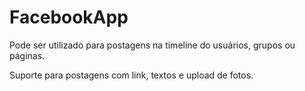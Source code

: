 # FacebookApp

Pode ser utilizado para postagens na timeline do usuários, grupos ou páginas.

Suporte para postagens com link, textos e upload de fotos.
